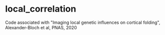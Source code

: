 # local_correlation
Code associated with "Imaging local genetic influences on cortical folding", Alexander-Bloch et al, PNAS, 2020
